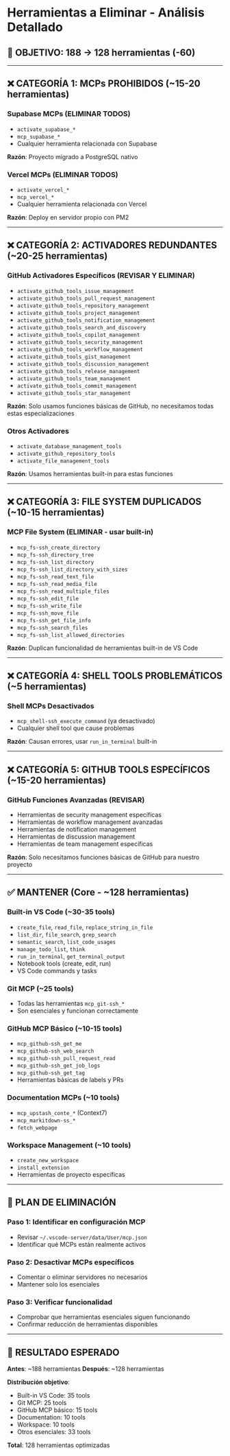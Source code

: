 # Herramientas a Eliminar - Análisis Detallado

## 🎯 OBJETIVO: 188 → 128 herramientas (-60)

---

## ❌ **CATEGORÍA 1: MCPs PROHIBIDOS** (~15-20 herramientas)

### Supabase MCPs (ELIMINAR TODOS)

- `activate_supabase_*`
- `mcp_supabase_*`
- Cualquier herramienta relacionada con Supabase

**Razón**: Proyecto migrado a PostgreSQL nativo

### Vercel MCPs (ELIMINAR TODOS)

- `activate_vercel_*`
- `mcp_vercel_*`
- Cualquier herramienta relacionada con Vercel

**Razón**: Deploy en servidor propio con PM2

---

## ❌ **CATEGORÍA 2: ACTIVADORES REDUNDANTES** (~20-25 herramientas)

### GitHub Activadores Específicos (REVISAR Y ELIMINAR)

- `activate_github_tools_issue_management`
- `activate_github_tools_pull_request_management`
- `activate_github_tools_repository_management`
- `activate_github_tools_project_management`
- `activate_github_tools_notification_management`
- `activate_github_tools_search_and_discovery`
- `activate_github_tools_copilot_management`
- `activate_github_tools_security_management`
- `activate_github_tools_workflow_management`
- `activate_github_tools_gist_management`
- `activate_github_tools_discussion_management`
- `activate_github_tools_release_management`
- `activate_github_tools_team_management`
- `activate_github_tools_commit_management`
- `activate_github_tools_star_management`

**Razón**: Solo usamos funciones básicas de GitHub, no necesitamos todas estas especializaciones

### Otros Activadores

- `activate_database_management_tools`
- `activate_github_repository_tools`
- `activate_file_management_tools`

**Razón**: Usamos herramientas built-in para estas funciones

---

## ❌ **CATEGORÍA 3: FILE SYSTEM DUPLICADOS** (~10-15 herramientas)

### MCP File System (ELIMINAR - usar built-in)

- `mcp_fs-ssh_create_directory`
- `mcp_fs-ssh_directory_tree`
- `mcp_fs-ssh_list_directory`
- `mcp_fs-ssh_list_directory_with_sizes`
- `mcp_fs-ssh_read_text_file`
- `mcp_fs-ssh_read_media_file`
- `mcp_fs-ssh_read_multiple_files`
- `mcp_fs-ssh_edit_file`
- `mcp_fs-ssh_write_file`
- `mcp_fs-ssh_move_file`
- `mcp_fs-ssh_get_file_info`
- `mcp_fs-ssh_search_files`
- `mcp_fs-ssh_list_allowed_directories`

**Razón**: Duplican funcionalidad de herramientas built-in de VS Code

---

## ❌ **CATEGORÍA 4: SHELL TOOLS PROBLEMÁTICOS** (~5 herramientas)

### Shell MCPs Desactivados

- `mcp_shell-ssh_execute_command` (ya desactivado)
- Cualquier shell tool que cause problemas

**Razón**: Causan errores, usar `run_in_terminal` built-in

---

## ❌ **CATEGORÍA 5: GITHUB TOOLS ESPECÍFICOS** (~15-20 herramientas)

### GitHub Funciones Avanzadas (REVISAR)

- Herramientas de security management específicas
- Herramientas de workflow management avanzadas
- Herramientas de notification management
- Herramientas de discussion management
- Herramientas de team management específicas

**Razón**: Solo necesitamos funciones básicas de GitHub para nuestro proyecto

---

## ✅ **MANTENER** (Core - ~128 herramientas)

### Built-in VS Code (~30-35 tools)

- `create_file`, `read_file`, `replace_string_in_file`
- `list_dir`, `file_search`, `grep_search`
- `semantic_search`, `list_code_usages`
- `manage_todo_list`, `think`
- `run_in_terminal`, `get_terminal_output`
- Notebook tools (create, edit, run)
- VS Code commands y tasks

### Git MCP (~25 tools)

- Todas las herramientas `mcp_git-ssh_*`
- Son esenciales y funcionan correctamente

### GitHub MCP Básico (~10-15 tools)

- `mcp_github-ssh_get_me`
- `mcp_github-ssh_web_search`
- `mcp_github-ssh_pull_request_read`
- `mcp_github-ssh_get_job_logs`
- `mcp_github-ssh_get_tag`
- Herramientas básicas de labels y PRs

### Documentation MCPs (~10 tools)

- `mcp_upstash_conte_*` (Context7)
- `mcp_markitdown-ss_*`
- `fetch_webpage`

### Workspace Management (~10 tools)

- `create_new_workspace`
- `install_extension`
- Herramientas de proyecto específicas

---

## 📝 **PLAN DE ELIMINACIÓN**

### Paso 1: Identificar en configuración MCP

- Revisar `~/.vscode-server/data/User/mcp.json`
- Identificar qué MCPs están realmente activos

### Paso 2: Desactivar MCPs específicos

- Comentar o eliminar servidores no necesarios
- Mantener solo los esenciales

### Paso 3: Verificar funcionalidad

- Comprobar que herramientas esenciales siguen funcionando
- Confirmar reducción de herramientas disponibles

---

## 🎯 **RESULTADO ESPERADO**

**Antes**: ~188 herramientas
**Después**: ~128 herramientas

**Distribución objetivo**:

- Built-in VS Code: 35 tools
- Git MCP: 25 tools
- GitHub MCP básico: 15 tools
- Documentation: 10 tools
- Workspace: 10 tools
- Otros esenciales: 33 tools

**Total**: 128 herramientas optimizadas
